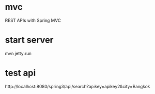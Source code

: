 # mvc
REST APIs with Spring MVC

# start server
mvn jetty:run

# test api 
http://localhost:8080/spring3/api/search?apikey=apikey2&city=Bangkok
